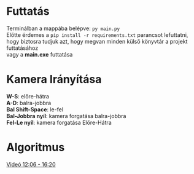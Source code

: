 # Futtatás
Terminálban a mappába belépve: `py main.py`\
Előtte érdemes a `pip install -r requirements.txt` parancsot lefuttatni, hogy biztosra tudjuk azt, hogy megvan minden külső könyvtár a projekt futtatásához\
vagy a **main.exe** futtatása
# Kamera Irányítása
**W-S**: előre-hátra\
**A-D**: balra-jobbra\
**Bal Shift-Space**: le-fel\
**Bal-Jobbra nyíl**: kamera forgatása balra-jobbra\
**Fel-Le nyíl**: kamera forgatása Előre-Hátra
# Algoritmus
[Videó 12:06 - 16:20](https://www.youtube.com/watch?v=GiDsjIBOVoA&t=726s&ab_channel=Reducible)
